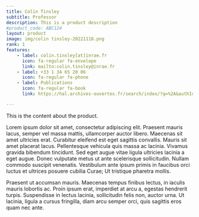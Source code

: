 ```yaml
---
title: Colin Tinsley
subtitle: Professor
description: This is a product description
#product_code: ABC124
layout: product
image: img/colin tinsley-20221118.png
rank: 1
features:
    - label: colin.tinsley[at]inrae.fr
      icon: fa-regular fa-envelope
      link: mailto:colin.tinsley@inrae.fr
    - label: +33 1 34 65 20 06
      icon: fa-regular fa-phone
    - label: Publications
      icon: fa-regular fa-book
      link: https://hal.archives-ouvertes.fr/search/index/?q=%2A&authIdPerson_i=1134280

---
```


This is the content about the product.

Lorem ipsum dolor sit amet, consectetur adipiscing elit. Praesent mauris lacus, 
semper vel massa mattis, ullamcorper auctor libero. Maecenas sit amet ultricies erat. 
Curabitur eleifend est eget sagittis convallis. Mauris sit amet placerat lacus. 
Pellentesque vehicula quis massa ac lacinia. Vivamus gravida bibendum tincidunt. 
Sed eget augue vitae ligula ultricies lacinia a eget augue. Donec vulputate metus ut ante scelerisque sollicitudin. 
Nullam commodo suscipit venenatis. Vestibulum ante ipsum primis in faucibus orci luctus et ultrices posuere cubilia Curae; Ut tristique pharetra mollis. 

Praesent ut accumsan mauris. Maecenas tempus finibus lectus, in iaculis mauris lobortis ac. 
Proin ipsum erat, imperdiet at arcu a, egestas hendrerit turpis. Suspendisse in lectus lacinia, 
sollicitudin felis non, auctor urna. Ut lacinia, ligula a cursus fringilla, diam arcu semper orci, 
quis sagittis eros quam nec ante.